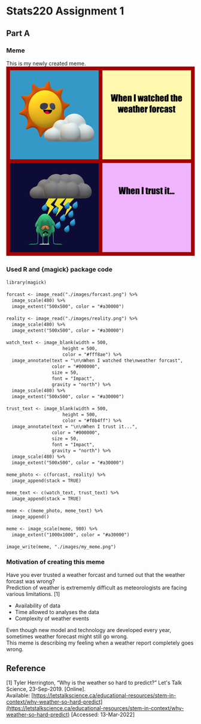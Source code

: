 # Stats220 Assignment 1
## Part A
### Meme
This is my newly created meme.
![my_meme](/images/my_meme.png)
### Used R and {magick} package code
```
library(magick)

forcast <- image_read("./images/forcast.png") %>%
  image_scale(480) %>%
  image_extent("500x500", color = "#a30000")

reality <- image_read("./images/reality.png") %>%
  image_scale(480) %>%
  image_extent("500x500", color = "#a30000")

watch_text <- image_blank(width = 500,
                     height = 500,
                     color = "#fff8ae") %>%
  image_annotate(text = "\n\nWhen I watched the\nweather forcast",
                 color = "#000000",
                 size = 50,
                 font = "Impact",
                 gravity = "north") %>%
  image_scale(480) %>%
  image_extent("500x500", color = "#a30000")

trust_text <- image_blank(width = 500,
                     height = 500,
                     color = "#f0b4ff") %>%
  image_annotate(text = "\n\nWhen I trust it...",
                 color = "#000000",
                 size = 50,
                 font = "Impact",
                 gravity = "north") %>%
  image_scale(480) %>%
  image_extent("500x500", color = "#a30000")

meme_photo <- c(forcast, reality) %>%
  image_append(stack = TRUE)

meme_text <- c(watch_text, trust_text) %>%
  image_append(stack = TRUE)

meme <- c(meme_photo, meme_text) %>%
  image_append()

meme <- image_scale(meme, 980) %>%
  image_extent("1000x1000", color = "#a30000")

image_write(meme, "./images/my_meme.png")
```
### Motivation of creating this meme
Have you ever trusted a weather forcast and turned out that the weather forcast was wrong?  
Prediction of weather is extrememly difficult as meteorologists are facing various limitations. [1]  
* Availability of data
* Time allowed to analyses the data
* Complexity of weather events  

Even though new model and technology are developed every year, sometimes weather forecast might still go wrong.  
This meme is describing my feeling when a weather report completely goes wrong.  

## Reference
[1] Tyler Herrington, “Why is the weather so hard to predict?” Let's Talk Science, 23-Sep-2019. [Online].  
Available: [https://letstalkscience.ca/educational-resources/stem-in-context/why-weather-so-hard-predict](https://letstalkscience.ca/educational-resources/stem-in-context/why-weather-so-hard-predict) [Accessed: 13-Mar-2022]
